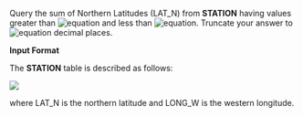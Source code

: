 Query the sum of Northern Latitudes (LAT_N) from __STATION__ having values greater than ![equation](https://latex.codecogs.com/svg.latex?\inline&space;38.7880) and less than ![equation](https://latex.codecogs.com/svg.latex?\inline&space;137.2345). Truncate your answer to ![equation](https://latex.codecogs.com/svg.latex?\inline&space;4) decimal places.

__Input Format__

The __STATION__ table is described as follows:

![](https://github.com/avtomato/HackerRank/blob/master/SQL/img/1449345840-5f0a551030-Station.jpg)

where LAT_N is the northern latitude and LONG_W is the western longitude.